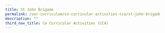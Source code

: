 ```yaml
---
title: St John Brigade
permalink: /our-curriculum/co-curricular-activities-cca/st-john-brigade
description: ""
third_nav_title: Co Curricular Activities (CCA)
---
```

